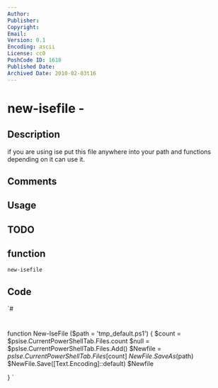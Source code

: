 ```yaml
---
Author: 
Publisher: 
Copyright: 
Email: 
Version: 0.1
Encoding: ascii
License: cc0
PoshCode ID: 1618
Published Date: 
Archived Date: 2010-02-03t16
---
```


# new-isefile - 

## Description

if you are using ise put this file anywhere into your path and functions depending on it can use it.

## Comments



## Usage



## TODO



## function

`new-isefile`

## Code

`#
 #
 function New-IseFile ($path = 'tmp_default.ps1')
 {
     $count   = $psise.CurrentPowerShellTab.Files.count
     $null    = $psIse.CurrentPowerShellTab.Files.Add()
     $Newfile = $psIse.CurrentPowerShellTab.Files[$count]
     $NewFile.SaveAs($path)
     $NewFile.Save([Text.Encoding]::default)
     $Newfile
 
 }
`


